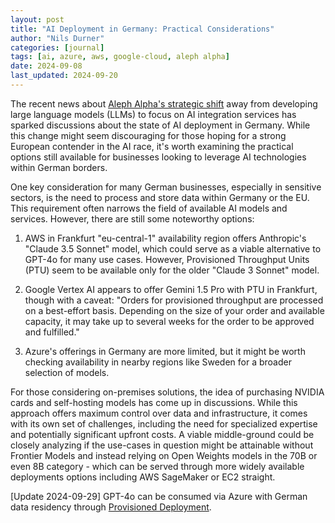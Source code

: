 ```yaml
---
layout: post
title: "AI Deployment in Germany: Practical Considerations"
author: "Nils Durner"
categories: [journal]
tags: [ai, azure, aws, google-cloud, aleph alpha]
date: 2024-09-08
last_updated: 2024-09-20
---
```


The recent news about [Aleph Alpha's strategic shift](https://www.bloomberg.com/news/articles/2024-09-05/the-rise-and-pivot-of-germany-s-one-time-ai-champion) away from developing large language models (LLMs) to focus on AI integration services has sparked discussions about the state of AI deployment in Germany. While this change might seem discouraging for those hoping for a strong European contender in the AI race, it's worth examining the practical options still available for businesses looking to leverage AI technologies within German borders.

One key consideration for many German businesses, especially in sensitive sectors, is the need to process and store data within Germany or the EU. This requirement often narrows the field of available AI models and services. However, there are still some noteworthy options:

1. AWS in Frankfurt "eu-central-1" availability region offers Anthropic's "Claude 3.5 Sonnet" model, which could serve as a viable alternative to GPT-4o for many use cases. However, Provisioned Throughput Units (PTU) seem to be available only for the older "Claude 3 Sonnet" model.

2. Google Vertex AI appears to offer Gemini 1.5 Pro with PTU in Frankfurt, though with a caveat: "Orders for provisioned throughput are processed on a best-effort basis. Depending on the size of your order and available capacity, it may take up to several weeks for the order to be approved and fulfilled."

3. Azure's offerings in Germany are more limited, but it might be worth checking availability in nearby regions like Sweden for a broader selection of models.

For those considering on-premises solutions, the idea of purchasing NVIDIA cards and self-hosting models has come up in discussions. While this approach offers maximum control over data and infrastructure, it comes with its own set of challenges, including the need for specialized expertise and potentially significant upfront costs. A viable middle-ground could be closely analyzing if the use-cases in question might be attainable without Frontier Models and instead relying on Open Weights models in the 70B or even 8B category - which can be served through more widely available deployments options including AWS SageMaker or EC2 straight.

[Update 2024-09-29]
GPT-4o can be consumed via Azure with German data residency through [Provisioned Deployment](https://learn.microsoft.com/en-us/azure/ai-services/openai/concepts/models#provisioned-deployment-model-availability).